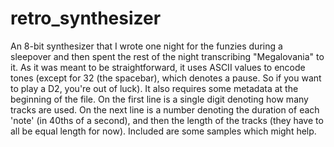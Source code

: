 # retro_synthesizer
An 8-bit synthesizer that I wrote one night for the funzies during a sleepover and then spent the rest of the night transcribing "Megalovania" to it.
As it was meant to be straightforward, it uses ASCII values to encode tones (except for 32 (the spacebar), which denotes a pause. So if you want to play a D2, you're out of luck).
It also requires some metadata at the beginning of the file. On the first line is a single digit denoting how many tracks are used. On the next line is a number denoting the duration of each 'note' (in 40ths of a second), and then the length of the tracks (they have to all be equal length for now). Included are some samples which might help.

